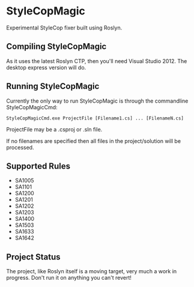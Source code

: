 ﻿StyleCopMagic
=============

Experimental StyleCop fixer built using Roslyn.

Compiling StyleCopMagic
-----------------------

As it uses the latest Roslyn CTP, then you'll need Visual Studio 2012. The desktop express version will do.

Running StyleCopMagic
---------------------

Currently the only way to run StyleCopMagic is through the commandline StyleCopMagicCmd:

    StyleCopMagicCmd.exe ProjectFile [Filename1.cs] ... [FilenameN.cs]

ProjectFile may be a .csproj or .sln file.

If no filenames are specified then all files in the project/solution will be processed.

Supported Rules
---------------

- SA1005
- SA1101
- SA1200
- SA1201
- SA1202
- SA1203
- SA1400
- SA1503
- SA1633
- SA1642

Project Status
--------------

The project, like Roslyn itself is a moving target, very much a work in progress. Don't run it on anything you can't revert!